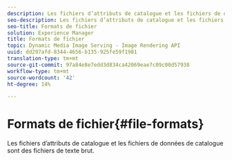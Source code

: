 ```yaml
---
description: Les fichiers d’attributs de catalogue et les fichiers de données de catalogue sont des fichiers de texte brut.
seo-description: Les fichiers d’attributs de catalogue et les fichiers de données de catalogue sont des fichiers de texte brut.
seo-title: Formats de fichier
solution: Experience Manager
title: Formats de fichier
topic: Dynamic Media Image Serving - Image Rendering API
uuid: dd297afd-8344-4656-b135-925fe59f1981
translation-type: tm+mt
source-git-commit: 97a84e8e7edd3d834ca42069eae7c09c00d57938
workflow-type: tm+mt
source-wordcount: '42'
ht-degree: 14%

---
```



# Formats de fichier{#file-formats}

Les fichiers d’attributs de catalogue et les fichiers de données de catalogue sont des fichiers de texte brut.

